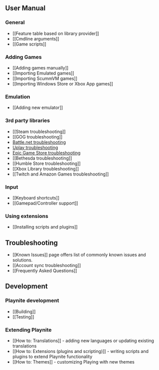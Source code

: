 User Manual
--------
### General
* [[Feature table based on library provider]]
* [[Cmdline arguments]]
* [[Game scripts]]

### Adding Games
* [[Adding games manually]]
* [[Importing Emulated games]]
* [[Importing ScummVM games]] 
* [[Importing Windows Store or Xbox App games]]

### Emulation
* [[Adding new emulator]]

### 3rd party libraries
* [[Steam troubleshooting]]
* [[GOG troubleshooting]]
* [Battle.net troubleshooting](https://github.com/JosefNemec/Playnite/wiki/Battlenet-troubleshooting)
* [Uplay troubleshooting](https://github.com/JosefNemec/Playnite/wiki/Uplay-troubleshooting)
* [Epic Game Store troubleshooting](https://github.com/JosefNemec/Playnite/wiki/Epic-Game-Store-troubleshooting)
* [[Bethesda troubleshooting]]
* [[Humble Store troubleshooting]]
* [[Xbox Library troubleshooting]]
* [[Twitch and Amazon Games troubleshooting]]

### Input
* [[Keyboard shortcuts]]
* [[Gamepad/Controller support]]

### Using extensions
* [[Installing scripts and plugins]]

Troubleshooting
--------
* [[Known Issues]] page offers list of commonly known issues and solutions.
* [[Account sync troubleshooting]]
* [[Frequently Asked Questions]]

Development
--------
### Playnite development
* [[Building]]
* [[Testing]]

### Extending Playnite
* [[How to: Translations]] - adding new languages or updating existing translations
* [[How to: Extensions (plugins and scripting)]] - writing scripts and plugins to extend Playnite functionality
* [[How to: Themes]] - customizing Playing with new themes

